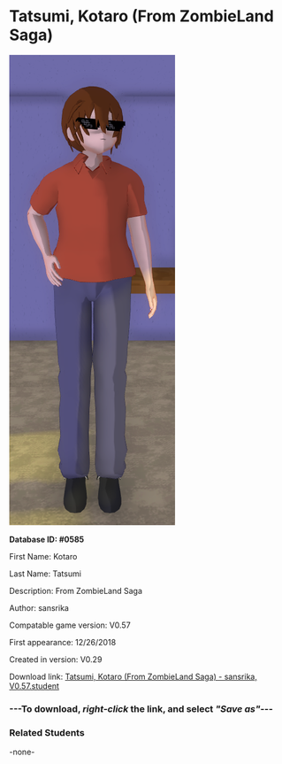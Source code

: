# Tatsumi, Kotaro (From ZombieLand Saga)

<img src="../../Files/Images/Tatsumi, Kotaro (From ZombieLand Saga).png" title="Tatsumi, Kotaro (From ZombieLand Saga) - sansrika, V0.57">

**Database ID: #0585**

First Name: Kotaro

Last Name: Tatsumi

Description: From ZombieLand Saga

Author: sansrika

Compatable game version: V0.57

First appearance: 12/26/2018

Created in version: V0.29

Download link: <a href="https://raw.githubusercontent.com/Arbiter1223/Daigaku-Gurashi-Custom-Students/master/Files/Student%20Files/Tatsumi%2C%20Kotaro%20(From%20ZombieLand%20Saga)%20-%20sansrika%2C%20V0.57.student">Tatsumi, Kotaro (From ZombieLand Saga) - sansrika, V0.57.student</a>

### ---**To download, _right-click_ the link, and select _"Save as"_**---

### Related Students

-none-
